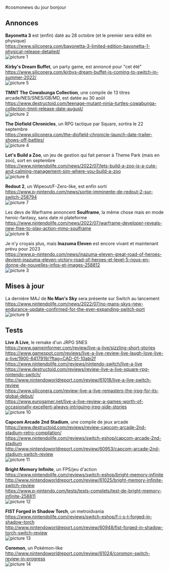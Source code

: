 #cosmonews du jour bonjour  
  
## Annonces  
  
**Bayonetta 3** est (enfin) daté au 28 octobre (et le premier sera édité en physique)  
https://www.siliconera.com/bayonetta-3-limited-edition-bayonetta-1-physical-release-detailed/  
![picture 1](https://i.imgur.com/lGiSIHFm.png)  
  
**Kirby's Dream Buffet**, un party game, est annoncé pour "cet été"  
https://www.siliconera.com/kirbys-dream-buffet-is-coming-to-switch-in-summer-2022/  
![picture 5](https://i.imgur.com/Lfffb7Em.png)  
  
**TMNT The Cowabunga Collection**, une compile de 13 titres arcade/NES/SNES/GB/MD, est datée au 30 août  
https://www.destructoid.com/teenage-mutant-ninja-turtles-cowabunga-collection-tmnt-release-date-august/  
![picture 2](https://i.imgur.com/lWIEFw0m.jpg)  
  
**The Diofield Chronicles**, un RPG tactique par Square, sortira le 22 septembre  
https://www.siliconera.com/the-diofield-chronicle-launch-date-trailer-shows-off-battles/  
![picture 4](https://i.imgur.com/OqaKwuom.png)  
  
**Let's Build a Zoo**, un jeu de gestion qui fait penser à Theme Park (mais en zoo), sort en septembre  
https://www.nintendolife.com/news/2022/07/lets-build-a-zoo-is-a-cute-and-calming-management-sim-where-you-build-a-zoo  
![picture 6](https://i.imgur.com/PpOop4Am.jpg)  
  
**Redout 2**, un Wipeout/F-Zero-like, est enfin sorti  
https://www.p-nintendo.com/news/sortie-imminente-de-redout-2-sur-switch-258794  
![picture 7](https://i.imgur.com/9nJM8Fjm.png)  
  
Les devs de Warframe annoncent **Soulframe**, la même chose mais en mode heroic-fantasy, sans date ni plateforme  
https://www.nintendolife.com/news/2022/07/warframe-developer-reveals-new-free-to-play-action-mmo-soulframe  
![picture 8](https://i.imgur.com/KXMbaSdm.png)  
  
Je n'y croyais plus, mais **Inazuma Eleven** est encore vivant et maintenant prévu pour 2023  
https://www.p-nintendo.com/news/inazuma-eleven-great-road-of-heroes-devient-inazuma-eleven-victory-road-of-heroes-et-level-5-nous-en-donne-de-nouvelles-infos-et-images-258812  
![picture 3](https://i.imgur.com/HTiywpFm.jpg)  
  
## Mises à jour  
  
La dernière MAJ de **No Man's Sky** sera présente sur Switch au lancement  
https://www.nintendolife.com/news/2022/07/no-mans-skys-new-endurance-update-confirmed-for-the-ever-expanding-switch-port  
![picture 9](https://i.imgur.com/BmRWgAMm.png)  
  
## Tests  
  
**Live A Live**, le remake d'un JRPG SNES  
https://www.gameinformer.com/review/live-a-live/sizzling-short-stories  
https://www.gamespot.com/reviews/live-a-live-review-live-laugh-love-live-a-live/1900-6417919/?ftag=CAD-01-10abi2f  
https://www.nintendolife.com/reviews/nintendo-switch/live-a-live  
https://www.destructoid.com/reviews/review-live-a-live-square-rpg-nintendo-switch/  
http://www.nintendoworldreport.com/review/61018/live-a-live-switch-review  
https://www.siliconera.com/review-live-a-live-remasters-the-jrpg-for-its-global-debut/  
https://www.eurogamer.net/live-a-live-review-a-games-worth-of-occasionally-excellent-always-intriguing-jrpg-side-stories  
![picture 10](https://i.imgur.com/B6IMEcEm.png)  
  
**Capcom Arcade 2nd Stadium**, une compile de jeux arcade  
https://www.destructoid.com/reviews/review-capcom-arcade-2nd-stadium-retro-compilation/  
https://www.nintendolife.com/reviews/switch-eshop/capcom-arcade-2nd-stadium  
http://www.nintendoworldreport.com/review/60953/capcom-arcade-2nd-stadium-switch-review  
![picture 11](https://i.imgur.com/8qtrEolm.png)  
  
**Bright Memory Infinite**, un FPS/jeu d'action  
https://www.nintendolife.com/reviews/switch-eshop/bright-memory-infinite  
http://www.nintendoworldreport.com/review/61025/bright-memory-infinite-switch-review  
https://www.p-nintendo.com/tests/tests-complets/test-de-bright-memory-infinite-258811  
![picture 12](https://i.imgur.com/Loeac49m.png)  
  
**FIST Forged in Shadow Torch**, un metroidvania  
https://www.nintendolife.com/reviews/switch-eshop/f-i-s-t-forged-in-shadow-torch  
http://www.nintendoworldreport.com/review/60948/fist-forged-in-shadow-torch-switch-review  
![picture 13](https://i.imgur.com/QFa9nkvm.png)  
  
**Coromon**, un Pokémon-like  
http://www.nintendoworldreport.com/review/61024/coromon-switch-review-in-progress  
![picture 14](https://i.imgur.com/AHqQ3Nlm.jpg)  
